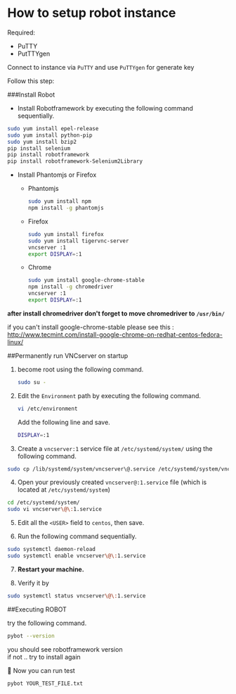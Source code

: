 # How to setup robot instance
Required:
* PuTTY
* PutTTYgen

Connect to instance via `PuTTY` and use `PuTTYgen` for generate key  

Follow this step:

###Install Robot
* Install Robotframework by executing the following command sequentially.

```sh
sudo yum install epel-release  
sudo yum install python-pip  
sudo yum install bzip2
pip install selenium  
pip install robotframework
pip install robotframework-Selenium2Library  
```

* Install Phantomjs or Firefox  
  - Phantomjs  
    ```sh
    sudo yum install npm  
    npm install -g phantomjs
    ```

  - Firefox
    ```sh
    sudo yum install firefox
    sudo yum install tigervnc-server  
    vncserver :1  
    export DISPLAY=:1  
    ```

  - Chrome
    ```sh
    sudo yum install google-chrome-stable  
    npm install -g chromedriver
    vncserver :1  
    export DISPLAY=:1
    ```

**after install chromedriver don't forget to move chromedriver to `/usr/bin/`**

if you can't install google-chrome-stable please see this : http://www.tecmint.com/install-google-chrome-on-redhat-centos-fedora-linux/

##Permanently run VNCserver on startup
1.  become root using the following command.
    ```sh
    sudo su -
    ```

2.  Edit the `Environment` path by executing the following command.
    ```sh
    vi /etc/environment
    ```

    Add the following line and save.
    ```sh
    DISPLAY=:1
    ```

3.  Create a `vncserver:1` service file at `/etc/systemd/system/` using the following command.
```sh
sudo cp /lib/systemd/system/vncserver\@.service /etc/systemd/system/vncserver@:1.service
```

4.  Open your previously created `vncserver@:1.service` file (which is located at `/etc/systemd/system`)
```sh
cd /etc/systemd/system/
sudo vi vncserver\@\:1.service
```

5.  Edit all the `<USER>` field to `centos`, then save.  

6.  Run the following command sequentially.
```sh
sudo systemctl daemon-reload
sudo systemctl enable vncserver\@\:1.service
```

7.  **Restart your machine.**

8.  Verify it by
```sh
sudo systemctl status vncserver\@\:1.service
```

##Executing ROBOT

try the following command.
```sh
pybot --version
```
you should see robotframework version  
if not .. try to install again

:speech_balloon: Now you can run test  

```sh
pybot YOUR_TEST_FILE.txt  
```
